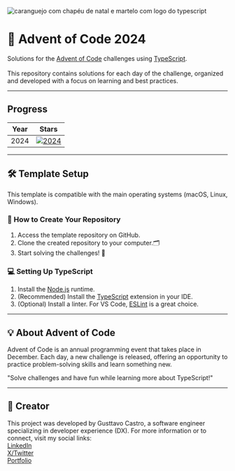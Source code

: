 <img src="./assets/tsbanner.png" alt="caranguejo com chapéu de natal e martelo com logo do typescript" style="max-width: 100%;" />

# 🎄 Advent of Code 2024

Solutions for the [Advent of Code](https://adventofcode.com/) challenges using [TypeScript](https://www.typescriptlang.org/).<br><br>
This repository contains solutions for each day of the challenge, organized and developed with a focus on learning and best practices.

---

## Progress

| Year | Stars                                                                                                   |
|------|---------------------------------------------------------------------------------------------------------|
| 2024 | [![2024](https://img.shields.io/badge/stars%20%E2%AD%90-14-yellow)](https://adventofcode.com/2024/stats) |

---

## 🛠 Template Setup

This template is compatible with the main operating systems (macOS, Linux, Windows).

### 📂 How to Create Your Repository

1. Access the template repository on GitHub.
2. Clone the created repository to your computer.🗂
3. Start solving the challenges! 🎉

### 💻 Setting Up TypeScript

1. Install the [Node.js](https://nodejs.org/) runtime.
2. (Recommended) Install the [TypeScript](https://www.typescriptlang.org/) extension in your IDE.
3. (Optional) Install a linter. For VS Code, [ESLint](https://marketplace.visualstudio.com/items?itemName=dbaeumer.vscode-eslint) is a great choice.

---

## 💡 About Advent of Code

Advent of Code is an annual programming event that takes place in December. Each day, a new challenge is released, offering an opportunity to practice problem-solving skills and learn something new.

"Solve challenges and have fun while learning more about TypeScript!"

---

## 👤 Creator

This project was developed by Gusttavo Castro, a software engineer specializing in developer experience (DX).
For more information or to connect, visit my social links: <br>
[LinkedIn](https://linkedin.com/in/castrogusttavo)<br>
[X/Twitter](https://x.com/gustta_dev)<br>
[Portfolio](https://castrogusttavo.vercel.app)<br>

